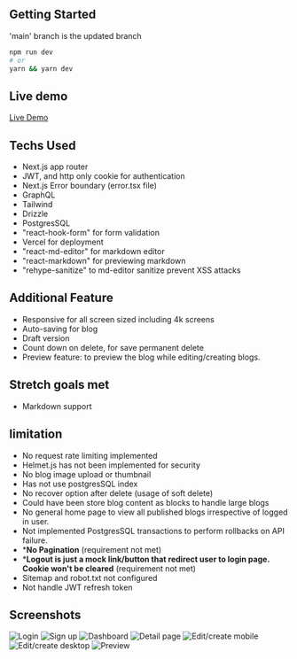 ## Getting Started
'main' branch is the updated branch

```bash
npm run dev
# or
yarn && yarn dev
```

## Live demo
[Live Demo](https://blog-saas-topaz.vercel.app/)

## Techs Used
- Next.js app router
- JWT, and http only cookie for authentication
- Next.js Error boundary (error.tsx file)
- GraphQL
- Tailwind
- Drizzle
- PostgresSQL
- "react-hook-form" for form validation
- Vercel for deployment
- "react-md-editor" for markdown editor
- "react-markdown" for previewing markdown
- "rehype-sanitize" to md-editor sanitize prevent XSS attacks

## Additional Feature
- Responsive for all screen sized including 4k screens
- Auto-saving for blog
- Draft version
- Count down on delete, for save permanent delete
- Preview feature: to preview the blog while editing/creating blogs.

## Stretch goals met
- Markdown support

## limitation
- No request rate limiting implemented
- Helmet.js has not been implemented for security
- No blog image upload or thumbnail
- Has not use postgresSQL index
- No recover option after delete (usage of soft delete)
- Could have been store blog content as blocks to handle large blogs
- No general home page to view all published blogs irrespective of logged in user.
- Not implemented PostgresSQL transactions to perform rollbacks on API failure.
- ***No Pagination** (requirement not met)
- ***Logout is just a mock link/button that redirect user to login page. Cookie won't be cleared** (requirement not met)
- Sitemap and robot.txt not configured
- Not handle JWT refresh token

## Screenshots

![Login](./screenshots/login.png)
![Sign up](./screenshots/signup.png)
![Dashboard](./screenshots/dashboard.png)
![Detail page](./screenshots/detail_page.png)
![Edit/create mobile](./screenshots/edit-create-mobile.png)
![Edit/create desktop](./screenshots/edit-create-desktop.png)
![Preview](./screenshots/preview.png)
